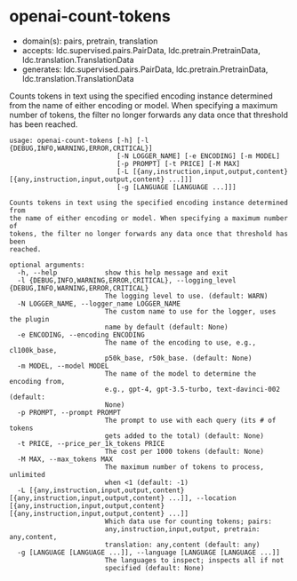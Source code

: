 # openai-count-tokens

* domain(s): pairs, pretrain, translation
* accepts: ldc.supervised.pairs.PairData, ldc.pretrain.PretrainData, ldc.translation.TranslationData
* generates: ldc.supervised.pairs.PairData, ldc.pretrain.PretrainData, ldc.translation.TranslationData

Counts tokens in text using the specified encoding instance determined from the name of either encoding or model. When specifying a maximum number of tokens, the filter no longer forwards any data once that threshold has been reached.

```
usage: openai-count-tokens [-h] [-l {DEBUG,INFO,WARNING,ERROR,CRITICAL}]
                           [-N LOGGER_NAME] [-e ENCODING] [-m MODEL]
                           [-p PROMPT] [-t PRICE] [-M MAX]
                           [-L [{any,instruction,input,output,content} [{any,instruction,input,output,content} ...]]]
                           [-g [LANGUAGE [LANGUAGE ...]]]

Counts tokens in text using the specified encoding instance determined from
the name of either encoding or model. When specifying a maximum number of
tokens, the filter no longer forwards any data once that threshold has been
reached.

optional arguments:
  -h, --help            show this help message and exit
  -l {DEBUG,INFO,WARNING,ERROR,CRITICAL}, --logging_level {DEBUG,INFO,WARNING,ERROR,CRITICAL}
                        The logging level to use. (default: WARN)
  -N LOGGER_NAME, --logger_name LOGGER_NAME
                        The custom name to use for the logger, uses the plugin
                        name by default (default: None)
  -e ENCODING, --encoding ENCODING
                        The name of the encoding to use, e.g., cl100k_base,
                        p50k_base, r50k_base. (default: None)
  -m MODEL, --model MODEL
                        The name of the model to determine the encoding from,
                        e.g., gpt-4, gpt-3.5-turbo, text-davinci-002 (default:
                        None)
  -p PROMPT, --prompt PROMPT
                        The prompt to use with each query (its # of tokens
                        gets added to the total) (default: None)
  -t PRICE, --price_per_1k_tokens PRICE
                        The cost per 1000 tokens (default: None)
  -M MAX, --max_tokens MAX
                        The maximum number of tokens to process, unlimited
                        when <1 (default: -1)
  -L [{any,instruction,input,output,content} [{any,instruction,input,output,content} ...]], --location [{any,instruction,input,output,content} [{any,instruction,input,output,content} ...]]
                        Which data use for counting tokens; pairs:
                        any,instruction,input,output, pretrain: any,content,
                        translation: any,content (default: any)
  -g [LANGUAGE [LANGUAGE ...]], --language [LANGUAGE [LANGUAGE ...]]
                        The languages to inspect; inspects all if not
                        specified (default: None)
```
